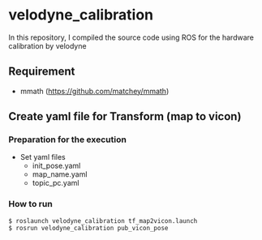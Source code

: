 # velodyne_calibration
In this repository, I compiled the source code using ROS for the hardware calibration by velodyne

## Requirement
- mmath (https://github.com/matchey/mmath)

## Create yaml file for Transform (map to vicon)

### Preparation for the execution
- Set yaml files
	- init_pose.yaml
	- map_name.yaml
	- topic_pc.yaml

### How to run
```
$ roslaunch velodyne_calibration tf_map2vicon.launch
$ rosrun velodyne_calibration pub_vicon_pose
```

